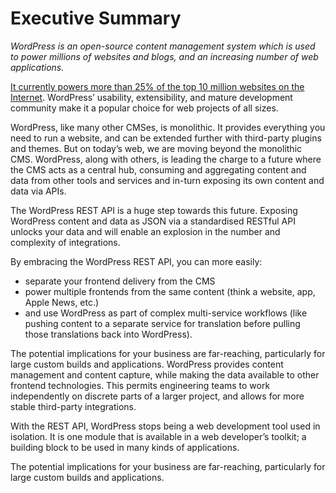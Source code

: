 # Executive Summary

*WordPress is an open-source content management system which is used to power millions of websites and blogs, and an increasing number of web applications.*

[It currently powers more than 25% of the top 10 million websites on the Internet](http://w3techs.com/technologies/history_overview/content_management/all/y). WordPress’ usability, extensibility, and mature development community make it a popular choice for web projects of all sizes.

WordPress, like many other CMSes, is monolithic. It provides everything you need to run a website, and can be extended further with third-party plugins and themes. But on today’s web, we are moving beyond the monolithic CMS. WordPress, along with others, is leading the charge to a future where the CMS acts as a central hub, consuming and aggregating content and data from other tools and services and in-turn exposing its own content and data via APIs.

The WordPress REST API is a huge step towards this future. Exposing WordPress content and data as JSON via a standardised RESTful API unlocks your data and will enable an explosion in the number and complexity of integrations.

By embracing the WordPress REST API, you can more easily:
- separate your frontend delivery from the CMS
- power multiple frontends from the same content (think a website, app, Apple News, etc.)
- and use WordPress as part of complex multi-service workflows (like pushing content to a separate service for translation before pulling those translations back into WordPress).

The potential implications for your business are far-reaching, particularly for large custom builds and applications. WordPress provides content management and content capture, while making the data available to other frontend technologies. This permits engineering teams to work independently on discrete parts of a larger project, and allows for more stable third-party integrations.

With the REST API, WordPress stops being a web development tool used in isolation. It is one module that is available in a web developer’s toolkit; a building block to be used in many kinds of applications.

The potential implications for your business are far-reaching, particularly for large custom builds and applications.

